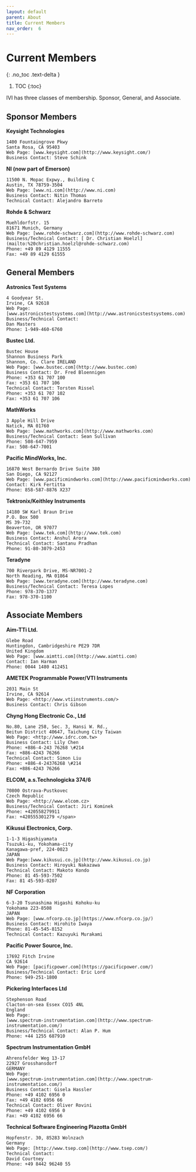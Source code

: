 ```yaml
---
layout: default
parent: About
title: Current Members
nav_order:  6
---
```


# Current Members
{: .no_toc .text-delta }

1. TOC
{:toc}

IVI has three classes of membership.  Sponsor, General, and Associate.

## Sponsor Members

**Keysight Technologies**

    1400 Fountaingrove Pkwy
    Santa Rosa, CA 95403
    Web Page: [www.keysight.com](http://www.keysight.com/)
    Business Contact: Steve Schink


**NI (now part of Emerson)**

    11500 N. Mopac Expwy., Building C
    Austin, TX 78759-3504
    Web Page: [www.ni.com](http://www.ni.com)
    Business Contact: Nitin Thomas
    Technical Contact: Alejandro Barreto

**Rohde & Schwarz**

    Muehldorfstr. 15
    81671 Munich, Germany
    Web Page: [www.rohde-schwarz.com](http://www.rohde-schwarz.com)
    Business/Technical Contact: [ Dr. Christian Hoelzl](mailto:%20christian.hoelzl@rohde-schwarz.com)
    Phone: +49 89 4129 11555
    Fax: +49 89 4129 61555

## General Members

**Astronics Test Systems**

    4 Goodyear St.
    Irvine, CA 92618
    Web Page:
    [www.astronicstestsystems.com](http://www.astronicstestsystems.com)
    Business/Technical Contact:
    Dan Masters
    Phone: 1-949-460-6760

**Bustec Ltd.**

    Bustec House
    Shannon Business Park
    Shannon, Co. Clare IRELAND
    Web Page: [www.bustec.com](http://www.bustec.com)
    Business Contact: Dr. Fred Bloennigen
    Phone: +353 61 707 100
    Fax: +353 61 707 106
    Technical Contact: Torsten Rissel
    Phone: +353 61 707 102
    Fax: +353 61 707 106

**MathWorks**

    3 Apple Hill Drive
    Natick, MA 01760
    Web Page: [www.mathworks.com](http://www.mathworks.com)
    Business/Technical Contact: Sean Sullivan
    Phone: 508-647-7959
    Fax: 508-647-7001

**Pacific MindWorks, Inc.**

    16870 West Bernardo Drive Suite 380
    San Diego, CA 92127
    Web Page: [www.pacificmindworks.com](http://www.pacificmindworks.com)
    Contact: Kirk Fertitta
    Phone: 858-587-8876 X237

**Tektronix/Keithley Instruments**

    14180 SW Karl Braun Drive
    P.O. Box 500
    MS 39-732
    Beaverton, OR 97077
    Web Page: [www.tek.com](http://www.tek.com)
    Business Contact: Anshul Arora
    Technical Contact: Santanu Pradhan
    Phone: 91-80-3079-2453

**Teradyne**

    700 Riverpark Drive, MS-NR7001-2
    North Reading, MA 01864
    Web Page: [www.teradyne.com](http://www.teradyne.com)
    Business/Technical Contact: Teresa Lopes
    Phone: 978-370-1377
    Fax: 978-370-1100

## Associate Members

**Aim-TTi Ltd.**

    Glebe Road
    Huntingdon, Cambridgeshire PE29 7DR
    United Kingdom
    Web Page: [www.aimtti.com](http://www.aimtti.com)
    Contact: Ian Harman
    Phone: 0044 1480 412451

**AMETEK Programmable Power/VTI Instruments**

    2031 Main St
    Irvine, CA 92614
    Web Page: <http://www.vtiinstruments.com/>
    Business Contact: Chris Gibson

**Chyng Hong Electronic Co., Ltd**

    No.80, Lane 258, Sec. 3, Hansi W. Rd.,
    Beitun District 40647, Taichung City Taiwan
    Web Page: <http://www.idrc.com.tw>
    Business Contact: Lily Chen
    Phone: +886-4-243 76268 \#214
    Fax: +886-4243 76266
    Technical Contact: Simon Liu
    Phone: +886-4-24376268 \#214
    Fax: +886-4243 76266



**ELCOM, a.s.Technologicka 374/6**

    70800 Ostrava-Pustkovec
    Czech Republic
    Web Page: <http://www.elcom.cz>
    Business/Technical Contact: Jiri Kominek
    Phone: +420558279911
    Fax: +420555301279 </span>

**Kikusui Electronics, Corp.**

    1-1-3 Higashiyamata
    Tsuzuki-ku, Yokohama-city
    Kanagawa-pref, 224-0023
    JAPAN
    Web Page:[www.kikusui.co.jp](http://www.kikusui.co.jp)
    Business Contact: Hiroyuki Nakazawa
    Technical Contact: Makoto Kondo
    Phone: 81 45-593-7502
    Fax: 81 45-593-0207

**NF Corporation**

    6-3-20 Tsunashima Higashi Kohoku-ku
    Yokohama 223-8508
    JAPAN
    Web Page: [www.nfcorp.co.jp](https://www.nfcorp.co.jp/)
    Business Contact: Hirohito Iwaya
    Phone: 81-45-545-8152
    Technical Contact: Kazuyuki Murakami

**Pacific Power Source, Inc.**

    17692 Fitch Irvine
    CA 92614
    Web Page: [pacificpower.com](https://pacificpower.com/)
    Business/Technical Contact: Eric Lord
    Phone: 949-251-1800

**Pickering Interfaces Ltd** 

    Stephenson Road
    Clacton-on-sea Essex CO15 4NL
    England
    Web Page:
    [www.spectrum-instrumentation.com](http://www.spectrum-instrumentation.com/)
    Business/Technical Contact: Alan P. Hum
    Phone: +44 1255 687910

**Spectrum Instrumentation GmbH**

    Ahrensfelder Weg 13-17
    22927 Grosshansdorf
    GERMANY
    Web Page:
    [www.spectrum-instrumentation.com](http://www.spectrum-instrumentation.com/)
    Business Contact: Gisela Hassler
    Phone: +49 4102 6956 0
    Fax: +49 4102 6956 66
    Technical Contact: Oliver Rovini
    Phone: +49 4102 6956 0
    Fax: +49 4102 6956 66

**Technical Software Engineering Plazotta GmbH**

    Hopfenstr. 30, 85283 Wolnzach
    Germany
    Web Page: [http://www.tsep.com](http://www.tsep.com/)
    Technical Contact:
    David Courtney
    Phone: +49 8442 96240 55
